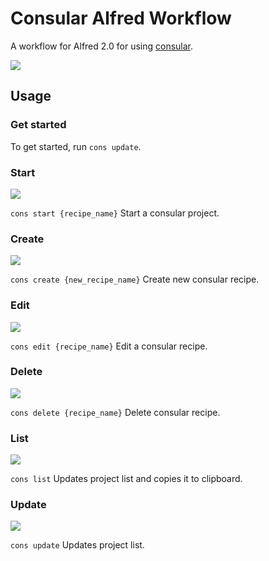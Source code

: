 # Consular Alfred Workflow

A workflow for Alfred 2.0 for using [consular](https://github.com/achiu/consular "Consular in Github").

![](http://f.cl.ly/items/2p3n1z2n2r2P3q3h0e2U/cons.png)

## Usage

### Get started
To get started, run `cons update`.

### Start
![](http://f.cl.ly/items/22212v3H00471r0M1G2g/cons_start.png)

`cons start {recipe_name}`
Start a consular project.

### Create
![](http://f.cl.ly/items/1m0J373B3c3v020R3J2B/cons_create.png)

`cons create {new_recipe_name}`
Create new consular recipe.

### Edit
![](http://f.cl.ly/items/3N3D0H1r2M3E3F3R2m0E/cons_edit.png)

`cons edit {recipe_name}`
Edit a consular recipe.

### Delete
![](http://f.cl.ly/items/3e2r3E212L1v242M0f47/cons_delete.png)

`cons delete {recipe_name}`
Delete consular recipe.

### List
![](http://f.cl.ly/items/110x2R1G3i1D3H0C2h47/cons_list.png)

`cons list`
Updates project list and copies it to clipboard.

### Update
![](http://f.cl.ly/items/0K2P2c2R0Z2k3X0s1624/cons_update.png)

`cons update`
Updates project list.
